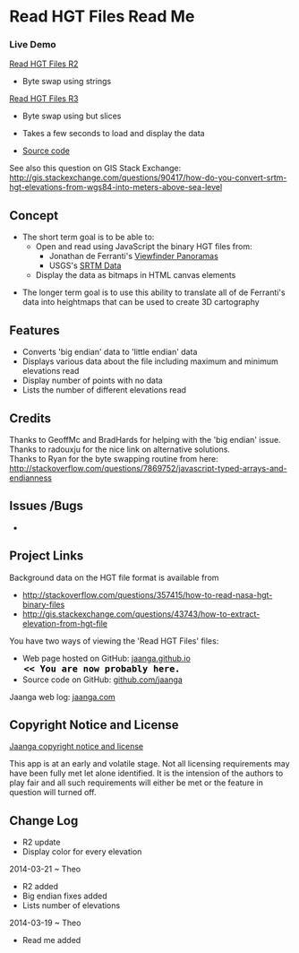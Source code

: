 Read HGT Files Read Me
======================

### Live Demo

[Read HGT Files R2]( http://jaanga.github.io/terrain-plus/cookbook/read-hgt-files/r2/read-hgt-files-r2.html )

* Byte swap using strings

[Read HGT Files R3]( http://jaanga.github.io/terrain-plus/cookbook/read-hgt-files/r2/read-hgt-files-r3.html )

* Byte swap using but slices


* Takes a few seconds to load and display the data
* [Source code]( https://github.com/jaanga/terrain-plus/blob/gh-pages/cookbook/read-hgt-files/ )

See also this question on GIS Stack Exchange:  
<http://gis.stackexchange.com/questions/90417/how-do-you-convert-srtm-hgt-elevations-from-wgs84-into-meters-above-sea-level>


## Concept

* The short term goal is to be able to:
	* Open and read using JavaScript the binary HGT files from:
		* Jonathan de Ferranti's [Viewfinder Panoramas]( http://www.viewfinderpanoramas.org/dem3.html )
		* USGS's [SRTM Data]( http://dds.cr.usgs.gov/srtm/ )
	* Display the data as bitmaps in HTML canvas elements
<!--	* Currently a bit slow because counting the numeber of different elevations takes time  -->
* The longer term goal is to use this ability to translate all of de Ferranti's data into heightmaps that can be used to create 3D cartography

## Features

* Converts 'big endian' data to 'little endian' data
* Displays various data about the file including maximum and minimum elevations read
* Display number of points with no data
* Lists the number of different elevations read 

## Credits


Thanks to GeoffMc and BradHards for helping with the 'big endian' issue.   
Thanks to radouxju for the nice link on alternative solutions.  
Thanks to Ryan for the byte swapping routine from here: <http://stackoverflow.com/questions/7869752/javascript-typed-arrays-and-endianness>


<!--
## Road Map
-->

## Issues /Bugs

* 

## Project Links

Background data on the HGT file format is available from

* <http://stackoverflow.com/questions/357415/how-to-read-nasa-hgt-binary-files>
* <http://gis.stackexchange.com/questions/43743/how-to-extract-elevation-from-hgt-file>


You have two ways of viewing the 'Read HGT Files' files:

* Web page hosted on GitHub: [jaanga.github.io]( http://jaanga.github.io/terrain-plus/cookbook/read-hgt-files/ "view the files as apps." ) <input value="<< You are now probably here." size=28 style="font:bold 12pt monospace;border-width:0;" >  
* Source code on GitHub: [github.com/jaanga]( https://github.com/jaanga/terrain-plus/tree/gh-pages/cookbook/read-hgt-files "View the files as source code." ) <scan style=display:none ><< You are now probably here.</scan>

Jaanga web log: [jaanga.com]( http://jaanga.com )


## Copyright Notice and License

[Jaanga copyright notice and license]( https://github.com/jaanga/jaanga.github.io/blob/master/jaanga-copyright-and-mit-license.md )

This app is at an early and volatile stage. Not all licensing requirements may have been fully met let alone identified. It is the intension of the authors to play fair and all such requirements will either be met or the feature in question will turned off.


## Change Log

* R2 update
* Display color for every elevation

2014-03-21 ~ Theo

* R2 added
* Big endian fixes added
* Lists number of elevations

2014-03-19 ~ Theo

* Read me added



